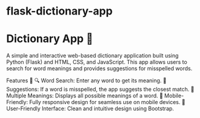 # flask-dictionary-app
<h1>Dictionary App 📝</h1>
    <p>
        A simple and interactive web-based dictionary application built using Python (Flask) and HTML, CSS, and JavaScript. 
        This app allows users to search for word meanings and provides suggestions for misspelled words.
    </p>

  
Features 🌟
🔍 Word Search: Enter any word to get its meaning.
📝 Suggestions: If a word is misspelled, the app suggests the closest match.
📜 Multiple Meanings: Displays all possible meanings of a word.
📱 Mobile-Friendly: Fully responsive design for seamless use on mobile devices.
🎨 User-Friendly Interface: Clean and intuitive design using Bootstrap.
